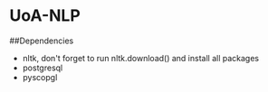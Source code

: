 # UoA-NLP

##Dependencies
- nltk, don't forget to run nltk.download() and install all packages
- postgresql
- pyscopgl
